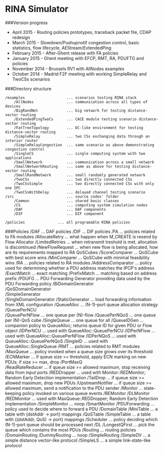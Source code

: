 RINA Simulator
====

###Version progress

* April 2015    - Routing policies prototypes, traceback packet file, CDAP redesign
* March 2015    - Slowdown/Pushupnotif congestion control, basic statistics,
			      flow lifecycle, AEStream/ExtendedPing
* February 2015 - After-Ghent release with FA policies
* January 2015  - Ghent meeting with EFCP, RMT, RA, PDUFTG and policies
* November 2014 - Brussels RV1 with AllNodes examples
* October 2014  - Madrid F2F meeting with working SimpleRelay and TwoCSs scenarios

###Directory structure

	/examples					... scenarios testing RINA stack
		/AllNodes				... communication across all types of devices
		/BigRandNet				... big network for testing distance-vector routing
		/ExtendedPingTwoCs		... CACE module testing scenario distance-vector routing		
		/FatTreeTopology		... DC-like environment for testing distance-vector routing
		/SimpleRelay			... two CSs exchanging data through an interior router
		/SimpleRelayCongestion	... same scenario as above demonstrating congestion control
		/SingleCS				... single computing system with two applications		
		/SmallNetwork			... communication across a small network
		/SmallNetworkRouting	... same as above for testing distance-vector routing
		/SmallRandNetwork		... small randomly generated network
		/TwoCSs					... two directly connected CSs
		/TwoCSsSimple			... two directly connected CSs with only one IPC
		/TwoCSsWithDelay		... delayed channel testing scenario
	/src						... source codes' folder
		/Common					... shared basic classes
		/CS						... computing system simulation nodes
		/DAF					... DAF components
		/DIF 					... DIF component
	
	/policies				... all programable RINA policies

###Policies
	/DAF                           ... DAF policies
	/DIF                           ... DIF policies
	    /FA                        ... policies related to FA modules
	        /AllocateRetry             ... what happen when M_CREATE is resend by Flow Allocator
	            /LimitedRetries        ... when retransmit treshold is met, allocation is discontinued
	        /NewFlowRequest            ... when new flow is being allocated, how are its requirements mapped to RA QoSCubes
	            /ScoreComparer         ... QoSCube with best score wins
	            /MinComparer           ... QoSCube with minimal feasibility wins
	    /RA                            ... policies related to RA modules
	        /AddressComparator         ... policy used for determining whether a PDU address matches the IPCP's address  
	            /ExactMatch            ... exact matching
	            /PrefixMatch           ... matching based on address prefix
	        /PDUFG                     ... PDU Forwarding Generator providing data used by the PDU Forwarding policy 
	            /BiDomainGenerator     
	            /QoSDomainGenerator    
	            /SimpleGenerator       
	            /SingleDomainGenerator 
	            /StaticGenerator       ... load forwarding information from XML configuration 
	        /QueueAlloc                ... (N-1)-port queue allocation strategy
	            /QueuePerNCU           
	            /QueuePerNFlow         ... one queue per (N)-flow 
	            /QueuePerNQoS          ... one queue per (N)-QoS cube
	            /SingleQueue           ... one queue for all
	        /QueueIDGen                ... companion policy to QueueAlloc; returns queue ID for given PDU or Flow object 
	            /IDPerNCU              ... used with QueueAlloc::QueuePerNCU
	            /IDPerNFlow            ... used with QueueAlloc::QueuePerNFlow
	            /IDPerNQoS             ... used with QueueAlloc::QueuePerNQoS
	            /SingleID              ... used with QueueAlloc::SingleQueue
	    /RMT                           ... policies related to RMT modules
	        /MaxQueue                  ... policy invoked when a queue size grows over its threshold 
	            /ECNMarker             ... if queue size >= threshold, apply ECN marking on new PDUs; if size >= max, drop
	            /PortMaxQ              
	            /ReadRateReducer       ... if queue size >= allowed maximum, stop receiving data from input ports 
	            /REDDropper            ... used with Monitor::REDMonitor; Random Early Detection implementation
	            /TailDrop              ... if queue size >= allowed maximum, drop new PDUs
	            /UpstreamNotifier      ... if queue size >= allowed maximum, send a notification to the PDU sender
	        /Monitor                   ... state-keeping policy invoked on various queue events 
	            /BEMonitor
	            /DLMonitor
	            /REDMonitor            ... used with MaxQueue::REDDropper; Random Early Detection implementation
	            /SimpleMonitor         ... noop
	            /SmartMonitor
	        /PDUForwarding             ... policy used to decide where to forward a PDU
	            /DomainTable
	            /MiniTable             ... a table with {dstAddr -> port} mappings
	            /QoSTable
	            /SimpleTable           ... a table with {(dstAddr, QoS) -> port} mappings
	        /Scheduler                 ... policy deciding which (N-1)-port queue should be processed next
	            /DL 
	            /LongestQFirst         ... pick the queue which contains the most PDUs 
	    /Routing                       ... routing policies
	        /DomainRouting
	        /DummyRouting              ... noop
	        /SimpleRouting
	            /SimpleDV              ... a simple distance vector-like protocol
	            /SimpleLS              ... a simple link-state-like protocol
	        
	           
	
	

